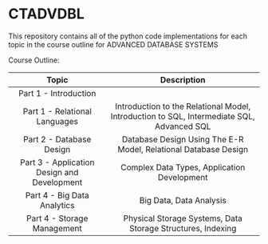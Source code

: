 # **CTADVDBL**

This repository contains all of the python code implementations for each topic in the course outline for ADVANCED DATABASE SYSTEMS

Course Outline: 

| Topic | Description | 
| :---: | :---: |       
| Part 1 - Introduction | |
| Part 1 - Relational Languages | Introduction to the Relational Model, Introduction to SQL, Intermediate SQL, Advanced SQL |
| Part 2 - Database Design | Database Design Using The E-R Model, Relational Database Design |
| Part 3 - Application Design and Development | Complex Data Types, Application Development |
| Part 4 - Big Data Analytics | Big Data, Data Analysis |
| Part 4 - Storage Management  | Physical Storage Systems, Data Storage Structures, Indexing |



